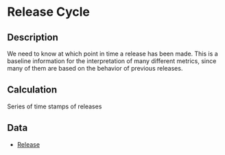 # Release Cycle

## Description
We need to know at which point in time a release has been made. This is a baseline information for the interpretation of many different metrics, since many of them are based on the behavior of previous releases.

## Calculation
Series of time stamps of releases

## Data
* [Release](Release.md)